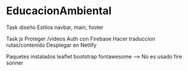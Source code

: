 # EducacionAmbiental

Task diseño
Estilos navbar, main, footer

Task js
Proteger /videos
Auth con Firebase
Hacer traduccion rutas/contenido
Desplegar en Netlify

Paquetes instalados
leaflet
bootstrap
fontawesome --> No es usado
fire
sonner